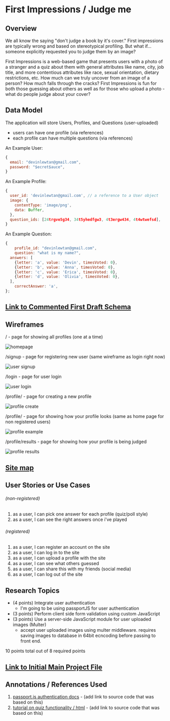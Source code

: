 # First Impressions / Judge me

## Overview

We all know the saying "don't judge a book by it's cover." First impressions are typically wrong and based on stereotypical profiling. But what if... someone explicitly requested you to judge them by an image?

First Impressions is a web-based game that presents users with a photo of a stranger and a quiz about them with general attributes like name, city, job title, and more contentious attributes like race, sexual orientation, dietary restrictions, etc. How much can we truly uncover from an image of a person? How much falls through the cracks? First Impressions is fun for both those guessing about others as well as for those who upload a photo - what do people judge about your cover?

## Data Model

The application will store Users, Profiles, and Questions (user-uploaded)

* users can have one profile (via references)
* each profile can have multiple questions (via references)

An Example User:

```javascript
{
  email: "devinlewtan@gmail.com",
  password: "$ecret$auce",
}
```

An Example Profile:

```javascript
{
  user_id: 'devinlewtan@gmail.com', // a reference to a User object
  image: {
    contentType: 'image/png',
    data: Buffer,
  },
  question_ids: [24trgve5g34, 34t5yhedfgw3, 4t3ergw434, 4t4wtwefsd],
}
```
An Example Question:

```javascript
{
	profile_id: "devinlewtan@gmail.com",
	question: "what is my name?",
  answers: [
    {letter: 'a', value: 'Devin', timesVoted: 0},
    {letter: 'b', value: 'Anna', timesVoted: 0},
    {letter: 'c', value: 'Erica', timesVoted: 0},
    {letter: 'd', value: 'Olivia', timesVoted: 0},
  ],
	correctAnswer: 'a',
};
```

## [Link to Commented First Draft Schema](https://github.com/nyu-csci-ua-0480-008-spring-2020/devinlewtan-final-project/blob/6b9c07d862e3c4e1b2b903ec97d8684cc32678c6/db.js#L4)

## Wireframes

/ - page for showing all profiles (one at a time)

![homepage](wireframes/wireframe_home.png)

/signup - page for registering new user (same wireframe as login right now)

![user signup](wireframes/wireframe_signin.png)

/login - page for user login 

![user login](wireframes/wireframe_signin.png)

/profile/ - page for creating a new profile 

![profile create](wireframes/wireframe_create_profile.png)

/profile/ - page for showing how your profile looks (same as home page for non registered users)

![profile example](wireframes/wireframe_example.png)

/profile/results - page for showing how your profile is being judged

![profile results](wireframes/wireframe_profile_results.png)

## [Site map](https://www.gloomaps.com/6H69np2mjP)

## User Stories or Use Cases

###### (non-registered)
1. as a user, I can pick one answer for each profile (quiz/poll style)
2. as a user, I can see the right answers once i've played 

###### (registered)
1. as a user, I can register an account on the site
2. as a user, I can log in to the site
3. as a user, I can upload a profile with the site
4. as a user, I can see what others guessed
5. as a user, I can share this with my friends (social media)
6. as a user, I can log out of the site

## Research Topics

* (4 points) Integrate user authentication
  * I'm going to be using passportJS for user authentication
* (3 points) Perform client side form validation using custom JavaScript
* (3 points) Use a server-side JavaScript module for user uploaded images (Multer)
  * accept user uploaded images using multer middleware. requires saving images to database in 64bit ecncoding before passing to front end. 

10 points total out of 8 required points 

## [Link to Initial Main Project File](https://github.com/nyu-csci-ua-0480-008-spring-2020/devinlewtan-final-project/blob/d7a93d52d3a7f440ab183288925033ad5d89984d/app.js#L1)

## Annotations / References Used

1. [passport.js authentication docs](http://passportjs.org/docs) - (add link to source code that was based on this)
2. [tutorial on quiz functionality / html](https://github.com/jamesqquick/Build-A-Quiz-App-With-HTML-CSS-and-JavaScript) - (add link to source code that was based on this)

